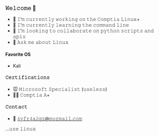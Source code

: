 ### 𝚆𝚎𝚕𝚌𝚘𝚖𝚎 👋
- 🔭 𝙸’𝚖 𝚌𝚞𝚛𝚛𝚎𝚗𝚝𝚕𝚢 𝚠𝚘𝚛𝚔𝚒𝚗𝚐 𝚘𝚗 𝚝𝚑𝚎 𝙲𝚘𝚖𝚙𝚝𝚒𝚊 𝙻𝚒𝚗𝚞𝚡+
- 🌱 𝙸’𝚖 𝚌𝚞𝚛𝚛𝚎𝚗𝚝𝚕𝚢 𝚕𝚎𝚊𝚛𝚗𝚒𝚗𝚐 𝚝𝚑𝚎 𝚌𝚘𝚖𝚖𝚊𝚗𝚍 𝚕𝚒𝚗𝚎
- 👯 𝙸’𝚖 𝚕𝚘𝚘𝚔𝚒𝚗𝚐 𝚝𝚘 𝚌𝚘𝚕𝚕𝚊𝚋𝚘𝚛𝚊𝚝𝚎 𝚘𝚗 𝚙𝚢𝚝𝚑𝚘𝚗 𝚜𝚌𝚛𝚒𝚙𝚝𝚜 𝚊𝚗𝚍 𝚊𝚙𝚒𝚜
- 💬 𝙰𝚜𝚔 𝚖𝚎 𝚊𝚋𝚘𝚞𝚝 𝙻𝚒𝚗𝚞𝚡

#### Favorite OS
- Kali

#### 𝙲𝚎𝚛𝚝𝚒𝚏𝚒𝚌𝚊𝚝𝚒𝚘𝚗𝚜
- 🐭 𝙼𝚒𝚌𝚛𝚘𝚜𝚘𝚏𝚝 𝚂𝚙𝚎𝚌𝚒𝚊𝚕𝚒𝚜𝚝 (𝚞𝚜𝚎𝚕𝚎𝚜𝚜)
- 👩‍💻 𝙲𝚘𝚖𝚙𝚝𝚒𝚊 𝙰+

#### 𝙲𝚘𝚗𝚝𝚊𝚌𝚝
- 📮 𝟺𝚢𝚏𝚛𝟺𝚊𝟸𝚚𝚣@𝚖𝚘𝚣𝚖𝚊𝚒𝚕.𝚌𝚘𝚖

...𝚞𝚜𝚎 𝚕𝚒𝚗𝚞𝚡
